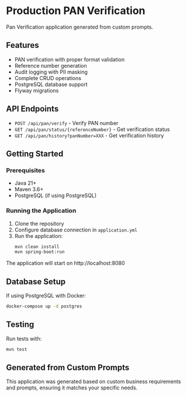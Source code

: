 # Production PAN Verification

Pan Verification application generated from custom prompts.

## Features

- PAN verification with proper format validation
- Reference number generation
- Audit logging with PII masking
- Complete CRUD operations
- PostgreSQL database support
- Flyway migrations

## API Endpoints

- `POST /api/pan/verify` - Verify PAN number
- `GET /api/pan/status/{referenceNumber}` - Get verification status
- `GET /api/pan/history?panNumber=XXX` - Get verification history

## Getting Started

### Prerequisites
- Java 21+
- Maven 3.6+
- PostgreSQL (if using PostgreSQL)

### Running the Application

1. Clone the repository
2. Configure database connection in `application.yml`
3. Run the application:
   ```bash
   mvn clean install
   mvn spring-boot:run
   ```

The application will start on http://localhost:8080

## Database Setup

If using PostgreSQL with Docker:
```bash
docker-compose up -d postgres
```

## Testing

Run tests with:
```bash
mvn test
```

## Generated from Custom Prompts

This application was generated based on custom business requirements and prompts, ensuring it matches your specific needs.
